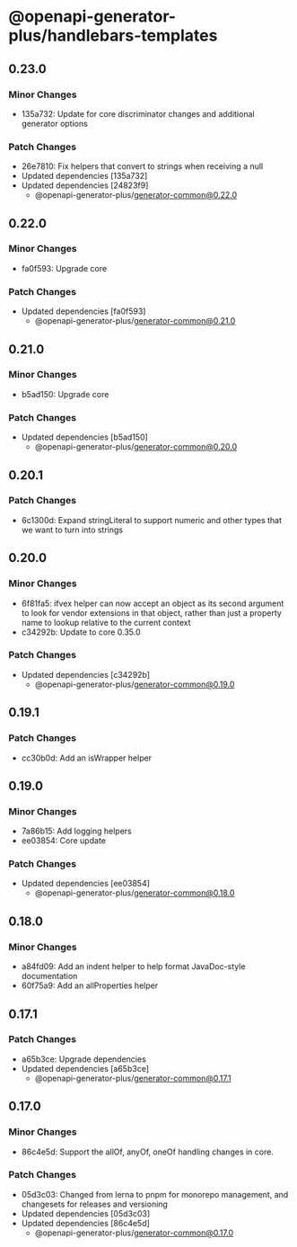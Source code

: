 # @openapi-generator-plus/handlebars-templates

## 0.23.0

### Minor Changes

- 135a732: Update for core discriminator changes and additional generator options

### Patch Changes

- 26e7810: Fix helpers that convert to strings when receiving a null
- Updated dependencies [135a732]
- Updated dependencies [24823f9]
  - @openapi-generator-plus/generator-common@0.22.0

## 0.22.0

### Minor Changes

- fa0f593: Upgrade core

### Patch Changes

- Updated dependencies [fa0f593]
  - @openapi-generator-plus/generator-common@0.21.0

## 0.21.0

### Minor Changes

- b5ad150: Upgrade core

### Patch Changes

- Updated dependencies [b5ad150]
  - @openapi-generator-plus/generator-common@0.20.0

## 0.20.1

### Patch Changes

- 6c1300d: Expand stringLiteral to support numeric and other types that we want to turn into strings

## 0.20.0

### Minor Changes

- 6f81fa5: ifvex helper can now accept an object as its second argument to look for vendor extensions in that object, rather than just a property name to lookup relative to the current context
- c34292b: Update to core 0.35.0

### Patch Changes

- Updated dependencies [c34292b]
  - @openapi-generator-plus/generator-common@0.19.0

## 0.19.1

### Patch Changes

- cc30b0d: Add an isWrapper helper

## 0.19.0

### Minor Changes

- 7a86b15: Add logging helpers
- ee03854: Core update

### Patch Changes

- Updated dependencies [ee03854]
  - @openapi-generator-plus/generator-common@0.18.0

## 0.18.0

### Minor Changes

- a84fd09: Add an indent helper to help format JavaDoc-style documentation
- 60f75a9: Add an allProperties helper

## 0.17.1

### Patch Changes

- a65b3ce: Upgrade dependencies
- Updated dependencies [a65b3ce]
  - @openapi-generator-plus/generator-common@0.17.1

## 0.17.0

### Minor Changes

- 86c4e5d: Support the allOf, anyOf, oneOf handling changes in core.

### Patch Changes

- 05d3c03: Changed from lerna to pnpm for monorepo management, and changesets for releases and versioning
- Updated dependencies [05d3c03]
- Updated dependencies [86c4e5d]
  - @openapi-generator-plus/generator-common@0.17.0

